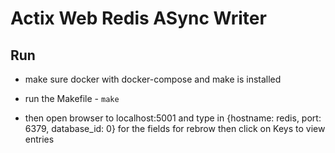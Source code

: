 # Actix Web Redis ASync Writer

## Run

- make sure docker with docker-compose and make is installed

- run the Makefile - ``` make ```

- then open browser to localhost:5001 and type in {hostname: redis, port: 6379, database_id: 0} for the fields for rebrow then click on Keys to view entries
